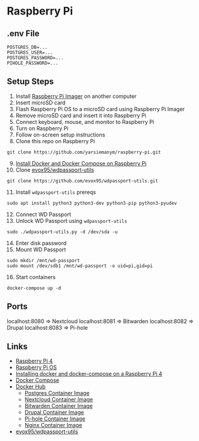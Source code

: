 # Raspberry Pi

## .env File

```
POSTGRES_DB=...
POSTGRES_USER=...
POSTGRES_PASSWORD=...
PIHOLE_PASSWORD=...
```

## Setup Steps

1. Install [Raspberry Pi Imager](https://www.raspberrypi.org/downloads/) on another computer
2. Insert microSD card
3. Flash Raspberry Pi OS to a microSD card using Raspberry Pi Imager
4. Remove microSD card and insert it into Raspberry Pi
5. Connect keyboard, mouse, and monitor to Raspberry Pi
6. Turn on Raspberry Pi
7. Follow on-screen setup instructions
8. Clone this repo on Raspberry Pi

```
git clone https://github.com/yarsiemanym/raspberry-pi.git
```

9. [Install Docker and Docker Compose on Raspberry Pi](https://www.zuidwijk.com/blog/installing-docker-and-docker-compose-on-a-raspberry-pi-4/)
10. Clone [evox95/wdpassport-utils](https://github.com/evox95/wdpassport-utils)

```
git clone https://github.com/evox95/wdpassport-utils.git
```

11. Install `wdpassport-utils` prereqs

```
sudo apt install python3 python3-dev python3-pip python3-pyudev
```

12. Connect WD Passport
13. Unlock WD Passport using `wdpassport-utils`

```
sudo ./wdpassport-utils.py -d /dev/sda -u
```
14.  Enter disk password
15.  Mount WD Passport

```
sudo mkdir /mnt/wd-passport
sudo mount /dev/sdb1 /mnt/wd-passport -o uid=pi,gid=pi
```

16. Start containers

```
docker-compose up -d
```

## Ports

localhost:8080 => Nextcloud
localhost:8081 => Bitwarden
localhost:8082 => Drupal
localhost:8083 => Pi-hole

## Links

- [Raspberry Pi 4](https://www.raspberrypi.org/products/raspberry-pi-4-model-b/)
- [Raspberry Pi OS](https://www.raspberrypi.org/downloads/)
- [Installing docker and docker-compose on a Raspberry Pi 4](https://www.zuidwijk.com/blog/installing-docker-and-docker-compose-on-a-raspberry-pi-4/)
- [Docker Compose](https://docs.docker.com/compose/)
- [Docker Hub](https://hub.docker.com)
  - [Postgres Container Image](https://hub.docker.com/_/postgres)
  - [Nextcloud Container Image](https://hub.docker.com/_/nextcloud)
  - [Bitwarden Container Image](https://hub.docker.com/r/bitwardenrs/server)
  - [Drupal Container Image](https://hub.docker.com/_/drupal/)
  - [Pi-hole Container Image](https://hub.docker.com/r/pihole/pihole)
  - [Nginx Container Image](https://hub.docker.com/_/nginx)
- [evox95/wdpassport-utils](https://github.com/evox95/wdpassport-utils)